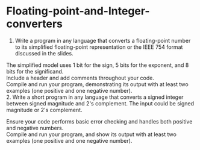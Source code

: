 # Floating-point-and-Integer-converters

1. Write a program in any language that converts a floating-point number to its simplified floating-point representation or the IEEE 754 format discussed in the slides.  

The simplified model uses 1 bit for the sign, 5 bits for the exponent, and 8 bits for the significand.  
Include a header and add comments throughout your code.  
Compile and run your program, demonstrating its output with at least two examples (one positive and one negative number).  
2. Write a short program in any language that converts a signed integer between signed magnitude and 2's complement. The input could be signed magnitude or 2's complement.  

Ensure your code performs basic error checking and handles both positive and negative numbers.  
Compile and run your program, and show its output with at least two examples (one positive and one negative number).  